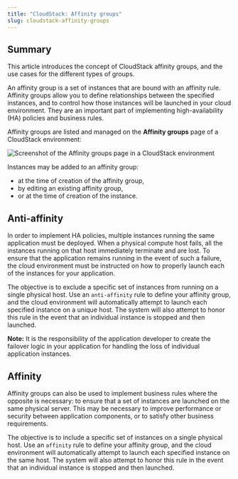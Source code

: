 ```yaml
---
title: "CloudStack: Affinity groups"
slug: cloudstack-affinity-groups
---
```



## Summary

This article introduces the concept of CloudStack affinity groups, and the use cases for the different types of groups.

An affinity group is a set of instances that are bound with an affinity rule. Affinity groups allow you to define relationships between the specified instances, and to control how those instances will be launched in your cloud environment. They are an important part of implementing high-availability \(HA\) policies and business rules.

Affinity groups are listed and managed on the **Affinity groups** page of a CloudStack environment:

![Screenshot of the Affinity groups page in a CloudStack environment](/assets/cs-affinity-groups-en.png)

Instances may be added to an affinity group:

-   at the time of creation of the affinity group,
-   by editing an existing affinity group,
-   or at the time of creation of the instance.

## Anti-affinity

In order to implement HA policies, multiple instances running the same application must be deployed. When a physical compute host fails, all the instances running on that host immediately terminate and are lost. To ensure that the application remains running in the event of such a failure, the cloud environment must be instructed on how to properly launch each of the instances for your application.

The objective is to exclude a specific set of instances from running on a single physical host. Use an `anti-affinity` rule to define your affinity group, and the cloud environment will automatically attempt to launch each specified instance on a unique host. The system will also attempt to honor this rule in the event that an individual instance is stopped and then launched.

**Note:** It is the responsibility of the application developer to create the failover logic in your application for handling the loss of individual application instances.

## Affinity

Affinity groups can also be used to implement business rules where the opposite is necessary: to ensure that a set of instances are launched on the same physical server. This may be necessary to improve performance or security between application components, or to satisfy other business requirements.

The objective is to include a specific set of instances on a single physical host. Use an `affinity` rule to define your affinity group, and the cloud environment will automatically attempt to launch each specified instance on the same host. The system will also attempt to honor this rule in the event that an individual instance is stopped and then launched.

